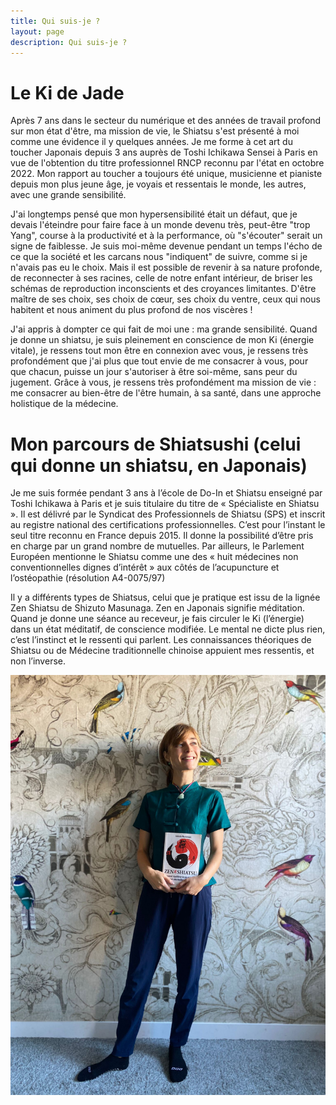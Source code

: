 ```yaml
---
title: Qui suis-je ?
layout: page
description: Qui suis-je ?
---
```


# Le Ki de Jade

Après 7 ans dans le secteur du numérique et des années de travail profond sur mon état d'être, ma mission de vie, le Shiatsu s'est présenté à moi comme une évidence il y quelques années. Je me forme à cet art du toucher Japonais depuis 3 ans auprès de Toshi Ichikawa Sensei à Paris en vue de l'obtention du titre professionnel RNCP reconnu par l'état en octobre 2022.
Mon rapport au toucher a toujours été unique, musicienne et pianiste depuis mon plus jeune âge, je voyais et ressentais le monde, les autres, avec une grande sensibilité.

J'ai longtemps pensé que mon hypersensibilité était un défaut, que je devais l'éteindre pour faire face à un monde devenu très, peut-être "trop Yang", course à la productivité et à la performance, où "s'écouter" serait un signe de faiblesse.
Je suis moi-même devenue pendant un temps l'écho de ce que la société et les carcans nous "indiquent" de suivre, comme si je n'avais pas eu le choix.
Mais il est possible de revenir à sa nature profonde, de reconnecter à ses racines, celle de notre enfant intérieur, de briser les schémas de reproduction inconscients et des croyances limitantes. D'être maître de ses choix, ses choix de cœur, ses choix du ventre, ceux qui nous habitent et nous animent du plus profond de nos viscères !

J'ai appris à dompter ce qui fait de moi une : ma grande sensibilité. Quand je donne un shiatsu, je suis pleinement en conscience de mon Ki (énergie vitale), je ressens tout mon être en connexion avec vous, je ressens très profondément que j'ai plus que tout envie de me consacrer à vous, pour que chacun, puisse un jour s'autoriser à être soi-même, sans peur du jugement. 
Grâce à vous, je ressens très profondément ma mission de vie : me consacrer au bien-être de l'être humain, à sa santé, dans une approche holistique de la médecine.

# Mon parcours de Shiatsushi (celui qui donne un shiatsu, en Japonais) 

Je me suis formée pendant 3 ans à l’école de Do-In et Shiatsu enseigné par Toshi Ichikawa à Paris et je suis titulaire du titre de « Spécialiste en Shiatsu ». Il est délivré par le Syndicat des Professionnels de Shiatsu (SPS) et inscrit au registre national des certifications professionnelles. C’est pour l’instant le seul titre reconnu en France depuis 2015. Il donne la possibilité d’être pris en charge par un grand nombre de mutuelles. Par ailleurs, le Parlement Européen mentionne le Shiatsu comme une des « huit médecines non conventionnelles dignes d’intérêt » aux côtés de l’acupuncture et l’ostéopathie (résolution A4-0075/97)

Il y a différents types de Shiatsus, celui que je pratique est issu de la lignée Zen Shiatsu de Shizuto Masunaga. Zen en Japonais signifie méditation. Quand je donne une séance au receveur, je fais circuler le Ki (l’énergie) dans un état méditatif, de conscience modifiée. Le mental ne dicte plus rien, c’est l’instinct et le ressenti qui parlent. Les connaissances théoriques de Shiatsu ou de Médecine traditionnelle chinoise appuient mes ressentis, et non l’inverse. 

![Jade](/images/jade.jpg)